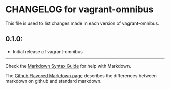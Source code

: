 # CHANGELOG for vagrant-omnibus

This file is used to list changes made in each version of vagrant-omnibus.

## 0.1.0:

* Initial release of vagrant-omnibus

- - -
Check the [Markdown Syntax Guide](http://daringfireball.net/projects/markdown/syntax) for help with Markdown.

The [Github Flavored Markdown page](http://github.github.com/github-flavored-markdown/) describes the differences between markdown on github and standard markdown.
